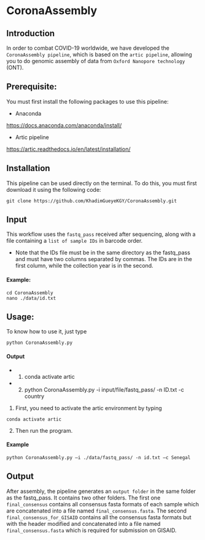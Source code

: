 # CoronaAssembly

## Introduction

In order to combat COVID-19 worldwide, we have developed the ```CoronaAssembly pipeline```, which is based on the ```artic pipeline```, allowing you to do genomic assembly of data from ```Oxford Nanopore technology``` (ONT).


## Prerequisite:

You must first install the following packages to use this pipeline:

* Anaconda

https://docs.anaconda.com/anaconda/install/ 

* Artic pipeline

https://artic.readthedocs.io/en/latest/installation/ 

## Installation

This pipeline can be used directly on the terminal. To do this, you must first download it using the following code:
```
git clone https://github.com/KhadimGueyeKGY/CoronaAssembly.git
```

## Input 
This workflow uses the ```fastq_pass``` received after sequencing, along with a file containing a ```list of sample IDs``` in barcode order.

* Note that the IDs file must be in the same directory as the fastq_pass and must have two columns separated by commas. The IDs are in the first column, while the collection year is in the second.
#### Example:
```
cd CoronaAssembly 
nano ./data/id.txt
```

## Usage:
To know how to use it, just type 
```
python CoronaAssembly.py
```
#### Output 
* 1) conda activate artic  
* 2)	python CoronaAssembly.py -i input/file/fastq_pass/ -n ID.txt -c country  

1) First, you need to activate the artic environment by typing
```
conda activate artic
```
2) Then run the program.

#### Example
```
python CoronaAssembly.py –i ./data/fastq_pass/ -n id.txt –c Senegal
```

## Output
After assembly, the pipeline generates an ```output folder``` in the same folder as the fastq_pass. It contains two other folders. The first one ```final_consensus``` contains all consensus fasta formats of each sample which are concatenated into a file named ```final_consensus.fasta```. The second ```final_consensus_for_GISAID``` contains all the consensus fasta formats but with the header modified and concatenated into a file named ```final_consensus.fasta``` which is required for submission on GISAID. 


